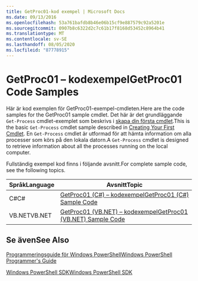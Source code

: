 ```yaml
---
title: GetProc01-kod exempel | Microsoft Docs
ms.date: 09/13/2016
ms.openlocfilehash: 53a761bafdb8b46e06b15cf9e887579c92a5201e
ms.sourcegitcommit: 0907b8c6322d2c7c61b17f8168d53452c8964b41
ms.translationtype: MT
ms.contentlocale: sv-SE
ms.lasthandoff: 08/05/2020
ms.locfileid: "87778915"
---
```

# <a name="getproc01-code-samples"></a><span data-ttu-id="82bfc-102">GetProc01 – kodexempel</span><span class="sxs-lookup"><span data-stu-id="82bfc-102">GetProc01 Code Samples</span></span>

<span data-ttu-id="82bfc-103">Här är kod exemplen för GetProc01-exempel-cmdleten.</span><span class="sxs-lookup"><span data-stu-id="82bfc-103">Here are the code samples for the GetProc01 sample cmdlet.</span></span> <span data-ttu-id="82bfc-104">Det här är det grundläggande `Get-Process` cmdlet-exemplet som beskrivs i [skapa din första cmdlet](../cmdlet/creating-a-cmdlet-without-parameters.md).</span><span class="sxs-lookup"><span data-stu-id="82bfc-104">This is the basic `Get-Process` cmdlet sample described in [Creating Your First Cmdlet](../cmdlet/creating-a-cmdlet-without-parameters.md).</span></span> <span data-ttu-id="82bfc-105">En `Get-Process` cmdlet är utformad för att hämta information om alla processer som körs på den lokala datorn.</span><span class="sxs-lookup"><span data-stu-id="82bfc-105">A `Get-Process` cmdlet is designed to retrieve information about all the processes running on the local computer.</span></span>

<span data-ttu-id="82bfc-106">Fullständig exempel kod finns i följande avsnitt.</span><span class="sxs-lookup"><span data-stu-id="82bfc-106">For complete sample code, see the following topics.</span></span>

|<span data-ttu-id="82bfc-107">Språk</span><span class="sxs-lookup"><span data-stu-id="82bfc-107">Language</span></span>|<span data-ttu-id="82bfc-108">Avsnitt</span><span class="sxs-lookup"><span data-stu-id="82bfc-108">Topic</span></span>|
|--------------|-----------|
|<span data-ttu-id="82bfc-109">C#</span><span class="sxs-lookup"><span data-stu-id="82bfc-109">C#</span></span>|[<span data-ttu-id="82bfc-110">GetProc01 (C#) – kodexempel</span><span class="sxs-lookup"><span data-stu-id="82bfc-110">GetProc01 (C#) Sample Code</span></span>](./getproc01-csharp-sample-code.md)|
|<span data-ttu-id="82bfc-111">VB.NET</span><span class="sxs-lookup"><span data-stu-id="82bfc-111">VB.NET</span></span>|[<span data-ttu-id="82bfc-112">GetProc01 (VB.NET) – kodexempel</span><span class="sxs-lookup"><span data-stu-id="82bfc-112">GetProc01 (VB.NET) Sample Code</span></span>](./getproc01-vb-net-sample-code.md)|

## <a name="see-also"></a><span data-ttu-id="82bfc-113">Se även</span><span class="sxs-lookup"><span data-stu-id="82bfc-113">See Also</span></span>

[<span data-ttu-id="82bfc-114">Programmeringsguide för Windows PowerShell</span><span class="sxs-lookup"><span data-stu-id="82bfc-114">Windows PowerShell Programmer's Guide</span></span>](./windows-powershell-programmer-s-guide.md)

[<span data-ttu-id="82bfc-115">Windows PowerShell SDK</span><span class="sxs-lookup"><span data-stu-id="82bfc-115">Windows PowerShell SDK</span></span>](../windows-powershell-reference.md)
